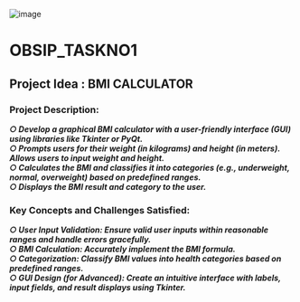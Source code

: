 ![image](https://github.com/Harshitha-Annam/OBSIP_TASKNO1/assets/161489017/2119bb1d-a551-466a-99ad-8f125cb061a1)

# OBSIP_TASKNO1

<!--![image](https://github.com/Harshitha-Annam/OBSIP_TASKNO1/assets/161489017/5e21a227-3802-4d5a-908c-5e420ff35d60)
![image](https://github.com/Harshitha-Annam/OBSIP_TASKNO1/assets/161489017/d9034fc8-9d24-4e0e-a97a-a07d73d0cbd0)-->
## Project Idea : BMI CALCULATOR
### Project Description:
***○ Develop a graphical BMI calculator with a user-friendly interface (GUI) using libraries like Tkinter or PyQt.***<br>
***○ Prompts users for their weight (in kilograms) and height (in meters). Allows users to input weight and height.***<br>
***○ Calculates the BMI and classifies it into categories (e.g., underweight, normal, overweight) based on predefined ranges.***<br>
***○ Displays the BMI result and category to the user.***<br>
### Key Concepts and Challenges Satisfied:
***○ User Input Validation: Ensure valid user inputs within reasonable ranges and handle errors gracefully.***<br>
***○ BMI Calculation: Accurately implement the BMI formula.***<br>
***○ Categorization: Classify BMI values into health categories based on predefined ranges.***<br>
***○ GUI Design (for Advanced): Create an intuitive interface with labels, input fields, and result displays using Tkinter.***<br>

